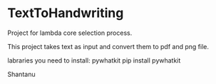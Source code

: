 # TextToHandwriting
Project for lambda core selection process.

This project takes text as input and convert them to pdf and png file.

labraries you need to install:
 pywhatkit 
   pip install pywhatkit 



Shantanu
